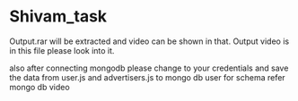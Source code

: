 ﻿# Shivam_task

Output.rar will be extracted and video can be shown in that.
Output video is in this file please look into it.

also after connecting mongodb please change to your credentials and save the data from user.js and advertisers.js to mongo db user for schema refer mongo db video
